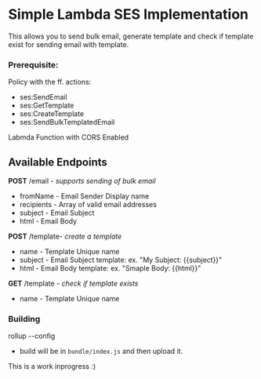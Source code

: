 # Simple Lambda SES Implementation

This allows you to send bulk email, generate template and check if template exist for sending email with template.

### Prerequisite:
 Policy with the ff. actions:
 - ses:SendEmail
 - ses:GetTemplate
 - ses:CreateTemplate
 - ses:SendBulkTemplatedEmail

 Labmda Function with CORS Enabled

## Available Endpoints
__POST__ /email - _supports sending of bulk email_
   - fromName - Email Sender Display name
   - recipients - Array of valid email addresses
   - subject - Email Subject
   - html - Email Body


__POST__ /template- _create a template_
   - name - Template Unique name
   - subject - Email Subject template: ex. "My Subject: {{subject}}"
   - html - Email Body template: ex. "Smaple Body: {{html}}"


__GET__ /template - _check if template exists_
   - name - Template Unique name


### Building
rollup --config

- build will be in `bundle/index.js` and then upload it.



This is a work inprogress :)
